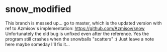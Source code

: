 # snow_modified
This branch is messed up... go to master, which is the updated version with ref to Azmisov's implementation: https://github.com/Azmisov/snow
Unfortunately the old bug is unfixed even after the reference. Yes the program still crashes when the snowballs "scatters" :(
Just leave a note here maybe someday I'll fix it...
